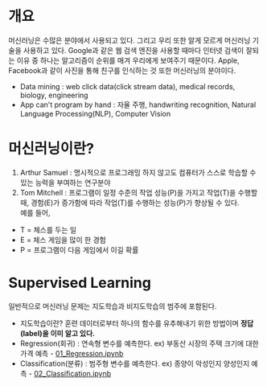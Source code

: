 # 개요
머신러닝은 수많은 분야에서 사용되고 있다. 그리고 우리 또한 알게 모르게 머신러닝 기술을 사용하고 있다. Google과 같은 웹 검색 엔진을 사용할 때마다 인터넷 검색이 잘되는 이유 중 하나는 알고리즘이 순위를 매겨 우리에게 보여주기 때문이다. Apple, Facebook과 같이 사진을 통해 친구를 인식하는 것 또한 머신러닝의 분야이다.   
* Data mining :  web click data(click stream data), medical records, biology, engineering
* App can't program by hand : 자율 주행, handwriting recognition, Natural Language Processing(NLP), Computer Vision  
# 머신러닝이란?
1. Arthur Samuel : 명시적으로 프로그래밍 하지 않고도 컴퓨터가 스스로 학습할 수 있는 능력을 부여하는 연구분야
2. Tom Mitchell : 프로그램이 일정 수준의 작업 성능(P)을 가지고 작업(T)을 수행할 때, 경험(E)가 증가함에 따라 작업(T)를 수행하는 성능(P)가 향상될 수 있다.  
예를 들어, 
  
* T = 체스를 두는 일  
* E = 체스 게임을 많이 한 경험  
* P = 프로그램이 다음 게임에서 이길 확률  

# Supervised Learning
일반적으로 머신러닝 문제는 지도학습과 비지도학습의 범주에 포함된다.  
* 지도학습이란? 훈련 데이터로부터 하나의 함수를 유추해내기 위한 방법이며 **정답(label)을 이미 알고 있다.**
* Regression(회귀) : 연속형 변수를 예측한다. ex) 부동산 시장의 주택 크기에 대한 가격 예측 - [01_Regression.ipynb](https://github.com/Devkya/Coursera/blob/master/lecture_code/Lecture3_Regression.ipynb)
* Classification(분류) : 범주형 변수를 예측한다. ex) 종양이 악성인지 양성인지 예측 - [02_Classification.ipynb](https://github.com/Devkya/Coursera/blob/master/lecture_code/lecture3_classification.ipynb)
